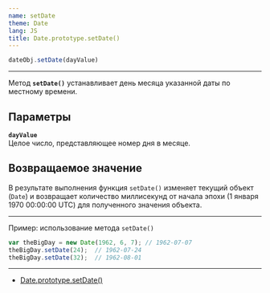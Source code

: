 ```yaml
---
name: setDate
theme: Date
lang: JS
title: Date.prototype.setDate()
---
```


```js
dateObj.setDate(dayValue)
```

---

Метод **`setDate()`** устанавливает день месяца указанной даты по местному времени.

## Параметры


**`dayValue`**<br />
Целое число, представляющее номер дня в месяце.

## Возвращаемое значение

В результате выполнения функция `setDate()` изменяет текущий объект (`Date`) и возвращает количество миллисекунд от начала эпохи (1 января 1970 00:00:00 UTC) для полученного значения объекта.

---

Пример: использование метода `setDate()`

```js
var theBigDay = new Date(1962, 6, 7); // 1962-07-07
theBigDay.setDate(24);  // 1962-07-24
theBigDay.setDate(32);  // 1962-08-01
```

---

- [Date.prototype.setDate()](https://developer.mozilla.org/ru/docs/Web/JavaScript/Reference/Global_Objects/Date/setDate)